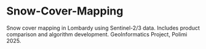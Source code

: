 # Snow-Cover-Mapping
Snow cover mapping in Lombardy using Sentinel-2/3 data. Includes product comparison and algorithm development. GeoInformatics Project, Polimi 2025.
